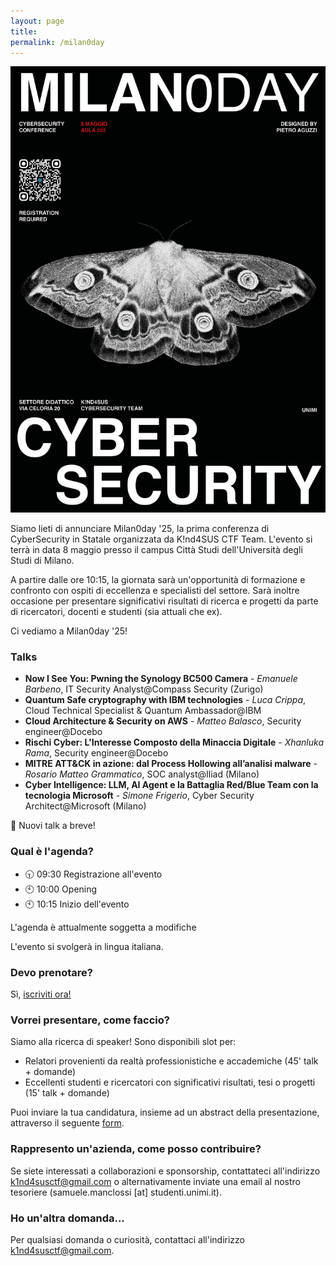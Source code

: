 ```yaml
---
layout: page
title:
permalink: /milan0day
---
```


![](assets/IMG_0773.jpeg)

Siamo lieti di annunciare Milan0day '25, la prima conferenza di CyberSecurity in Statale organizzata da K!nd4SUS CTF Team. L'evento si terrà in data 8 maggio presso il campus Città Studi dell'Università degli Studi di Milano. 

A partire dalle ore 10:15, la giornata sarà un'opportunità di formazione e confronto con ospiti di eccellenza e specialisti del settore. Sarà inoltre occasione per presentare significativi risultati di ricerca e progetti da parte di ricercatori, docenti e studenti (sia attuali che ex). 

Ci vediamo a Milan0day '25!

### Talks

- **Now I See You: Pwning the Synology BC500 Camera** - *Emanuele Barbeno*, IT Security Analyst@Compass Security (Zurigo)
- **Quantum Safe cryptography with IBM technologies** - *Luca Crippa*, Cloud Technical Specialist & Quantum Ambassador@IBM
- **Cloud Architecture & Security on AWS** - *Matteo Balasco*, Security engineer@Docebo
- **Rischi Cyber: L'Interesse Composto della Minaccia Digitale** - *Xhanluka Rama*, Security engineer@Docebo
- **MITRE ATT&CK in azione: dal Process Hollowing all’analisi malware** - *Rosario Matteo Grammatico*, SOC analyst@Iliad (Milano)
- **Cyber Intelligence: LLM, AI Agent e la  Battaglia Red/Blue Team con la tecnologia Microsoft** - *Simone Frigerio*, Cyber Security Architect@Microsoft (Milano)

🔔 Nuovi talk a breve!

### Qual è l'agenda?

- 🕤 09:30 Registrazione all'evento
- 🕙 10:00 Opening
- 🕙 10:15 Inizio dell'evento

L'agenda è attualmente soggetta a modifiche

L'evento si svolgerà in lingua italiana.



### Devo prenotare?
Sì, [iscriviti ora!](https://www.eventbrite.com/e/biglietti-milan0day-2025-cybersecurity-conference-1302856772679)

### Vorrei presentare, come faccio?

Siamo alla ricerca di speaker! Sono disponibili slot per: 
- Relatori provenienti da realtà professionistiche e accademiche (45' talk + domande)
- Eccellenti studenti e ricercatori con significativi risultati, tesi o progetti (15' talk + domande)

Puoi inviare la tua candidatura, insieme ad un abstract della presentazione, attraverso il seguente [form](https://docs.google.com/forms/d/e/1FAIpQLScz3Xa9zS1EZiQkyT6Pz3-Cxw9kXj1gWqJFWuixRVLEJsxrrw/viewform?usp=dialog). 

### Rappresento un'azienda, come posso contribuire?
Se siete interessati a collaborazioni e sponsorship, contattateci all'indirizzo k1nd4susctf@gmail.com o alternativamente inviate una email al nostro tesoriere (samuele.manclossi [at] studenti.unimi.it).

### Ho un'altra domanda...

Per qualsiasi domanda o curiosità, contattaci all'indirizzo k1nd4susctf@gmail.com.
